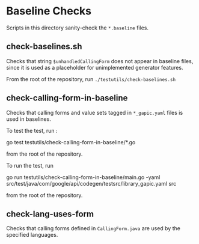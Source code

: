 Baseline Checks
===============
Scripts in this directory sanity-check the `*.baseline` files.

check-baselines.sh
------------------
Checks that string `$unhandledCallingForm` does not appear in baseline files,
since it is used as a placeholder for unimplemented generator features.

From the root of the repository, run `./testutils/check-baselines.sh`

check-calling-form-in-baseline
------------------------------
Checks that calling forms and value sets tagged in `*_gapic.yaml` files is used in baselines.

To test the test, run :

  go test testutils/check-calling-form-in-baseline/*.go

from the root of the repository.

To run the test, run 

  go run testutils/check-calling-form-in-baseline/main.go -yaml src/test/java/com/google/api/codegen/testsrc/library_gapic.yaml src
  
from the root of the repository.

check-lang-uses-form
--------------------
Checks that calling forms defined in `CallingForm.java` are used by the specified languages.
